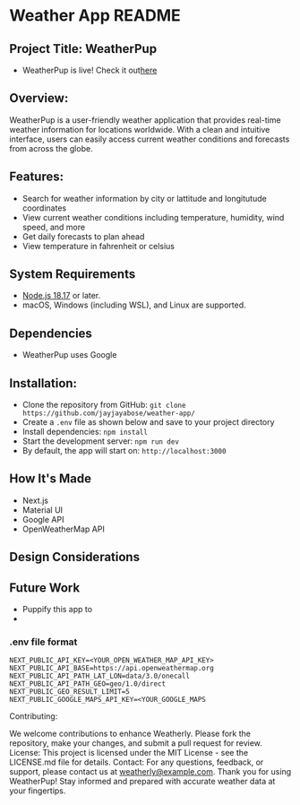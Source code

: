 # Weather App README
## Project Title: WeatherPup
- WeatherPup is live! Check it out[here](https://weather-9medgirkf-jay-jayaboses-projects.vercel.app/)

## Overview:
WeatherPup is a user-friendly weather application that provides real-time weather information for locations worldwide. With a clean and intuitive interface, users can easily access current weather conditions and forecasts from across the globe.

## Features:
- Search for weather information by city or lattitude and longitutude coordinates
- View current weather conditions including temperature, humidity, wind speed, and more
- Get daily forecasts to plan ahead
- View temperature in fahrenheit or celsius

## System Requirements
- [Node.js 18.17](https://nodejs.org/) or later.
- macOS, Windows (including WSL), and Linux are supported.

## Dependencies
- WeatherPup uses Google 

## Installation:
- Clone the repository from GitHub: `git clone https://github.com/jayjayabose/weather-app/`
- Create a `.env` file as shown below and save to your project directory
- Install dependencies: `npm install`
- Start the development server: `npm run dev`
- By default, the app will start on: `http://localhost:3000`

## How It's Made
- Next.js
- Material UI
- Google API
- OpenWeatherMap API

## Design Considerations


## Future Work
- Puppify this app to 
- 

### .env file format
```
NEXT_PUBLIC_API_KEY=<YOUR_OPEN_WEATHER_MAP_API_KEY>
NEXT_PUBLIC_API_BASE=https://api.openweathermap.org
NEXT_PUBLIC_API_PATH_LAT_LON=data/3.0/onecall
NEXT_PUBLIC_API_PATH_GEO=geo/1.0/direct
NEXT_PUBLIC_GEO_RESULT_LIMIT=5
NEXT_PUBLIC_GOOGLE_MAPS_API_KEY=<YOUR_GOOGLE_MAPS
```

Contributing:

We welcome contributions to enhance Weatherly. Please fork the repository, make your changes, and submit a pull request for review.
License:
This project is licensed under the MIT License - see the LICENSE.md file for details.
Contact:
For any questions, feedback, or support, please contact us at weatherly@example.com.
Thank you for using WeatherPup! Stay informed and prepared with accurate weather data at your fingertips.
